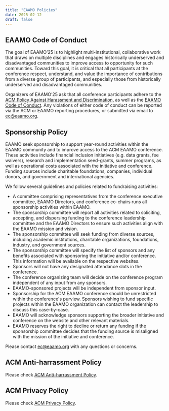 ```yaml
---
title: "EAAMO Policies"
date: 2025-02-12
draft: false
---
```


## EAAMO Code of Conduct

The goal of EAAMO’25 is to highlight multi-institutional, collaborative work that draws on multiple disciplines and engages historically underserved and disadvantaged communities to improve access to opportunity for such communities. Toward this goal, it is critical that all participants at the conference respect, understand, and value the importance of contributions from a diverse group of participants, and especially those from historically underserved and disadvantaged communities. 

Organizers of EAAMO’25 ask that all conference participants adhere to the [ACM Policy Against Harassment and Discrimination](https://www.acm.org/special-interest-groups/volunteer-resources/officers-manual/policy-against-discrimination-and-harassment), as well as the [EAAMO Code of Conduct](https://www.eaamo.org/policies). Any violations of either code of conduct can be reported via the ACM or EAAMO reporting procedures, or submitted via email to ec@eaamo.org.

## Sponsorship Policy

EAAMO seek sponsorship to support year-round activities within the EAAMO community and to improve access to the ACM EAAMO conference. These activities include financial inclusion initiatives (e.g. data grants, fee waivers), research and implementation seed-grants, summer programs, as well as operational costs associated with the initiative and conference. Funding sources include charitable foundations, companies, individual donors, and government and international agencies. 

We follow several guidelines and policies related to fundraising activities: 
- A committee comprising representatives from the conference executive committee, EAAMO Directors, and conference co-chairs runs all sponsorship activities within EAAMO.
- The sponsorship committee will report all activities related to soliciting, accepting, and dispersing funding to the conference leadership committee and the EAAMO Directors to ensure such activities align with the EAAMO mission and vision.
- The sponsorship committee will seek funding from diverse sources, including academic institutions, charitable organizations, foundations, industry, and government sources.
- The sponsorship committee will specify the list of sponsors and any benefits associated with sponsoring the initiative and/or conference. This information will be available on the respective websites.
- Sponsors will not have any designated attendance slots in the conference.
- The conference organizing team will decide on the conference program independent of any input from any sponsors.
- EAAMO-sponsored projects will be independent from sponsor input.
- Sponsorship for the ACM EAAMO conference should be unrestricted within the conference's purview. Sponsors wishing to fund specific projects within the EAAMO organization can contact the leadership to discuss this case-by-case.
- EAAMO will acknowledge sponsors supporting the broader initiative and conference on the website and other relevant materials.
- EAAMO reserves the right to decline or return any funding if the sponsorship committee decides that the funding source is misaligned with the mission of the initiative and conference. 

Please contact ec@eaamo.org with any questions or concerns. 

## ACM Anti-harrassment Policy
Please check [ACM Anti-harrassment Policy](https://www.acm.org/about-acm/policy-against-harassment).

## ACM Privacy Policy
Please check [ACM Privacy Policy](https://www.acm.org/about-acm/privacy-policy).

